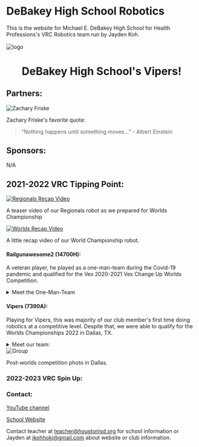 # **DeBakey High School Robotics**
This is the website for Michael E. DeBakey High School for Health Professions's VRC Robotics team run by Jayden Koh.

<img align="center" src="assets/images/logo.jpg" alt="logo"/>


<h1 align="center">DeBakey High School's Vipers!</h1>

## Partners:

![Zachary Friske](https://img.youtube.com/vi/LWeRpSevDQM/0.jpg)

Zachary Friske's favorite quote: 

> "Nothing happens until something moves..." - Albert Einstein

## Sponsors:

N/A


## 2021-2022 VRC Tipping Point:

[![Regionals Recap Video](https://img.youtube.com/vi/eypWUHWcoWM/0.jpg)](https://www.youtube.com/watch?v=eypWUHWcoWM)

A teaser video of our Regionals robot as we prepared for Worlds Championship


[![Worlds Recap Video](https://img.youtube.com/vi/QyE6XxmgVgw/0.jpg)](https://www.youtube.com/watch?v=QyE6XxmgVgw)

A little recap video of our World Championship robot.

  
#### Railgunawesome2 (14700H):
A veteran player, he played as a one-man-team during the Covid-19 pandemic and qualified for the Vex 2020-2021 Vex Change Up Worlds Competition.

<details>
<summary>Meet the One-Man-Team</summary>


> Justin Hung (Class of 22)

  
</details>

#### Vipers (7390A):
Playing for Vipers, this was majority of our club member's first time doing robotics at a competitive level. Despite that, we were able to qualify for the Worlds Championships 2022 in Dallas, TX.
  
<details>
<summary>Meet our team:</summary>


> Rusheel Mitakantti (Class of 23)


 <img src="assets/images/members/Jose.PNG" alt="Jose" width="500"/>


> Josephine Duong (Class of 22)

<img src="assets/images/members/crack2.JPG" alt="Crack" width="500"/>

> Jacqueline Duong (Class of 24)

<img src="assets/images/members/DavidDing.jpg" alt="David" width="500"/>

> David Ding (Class of 23)

> William Yun (Class of 23)

<img src="assets/images/members/mushroomdude2.JPG" alt="Group" width="500"/>

> Saatvik Kumar (Class of 23)

> Jayden Koh (Class of 23)

</details>
  
<img src="assets/images/members/Worlds2022.jpg" alt="Group" width="500"/>

Post-worlds competition photo in Dallas. 

  
### 2022-2023 VRC Spin Up:


### Contact: 

[YouTube channel](https://www.youtube.com/channel/UCPRNu3b24dm8QbPjyHDwf6w)

[School Website](https://www.houstonisd.org/debakey) 

Contact teacher at <teacher@houstonisd.org> for school information or Jayden at <jkohhokj@gmail.com> about website or club information.
